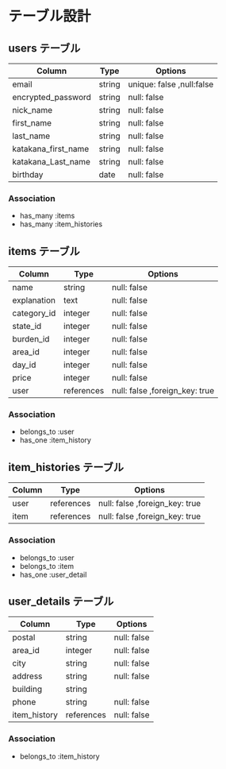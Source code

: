 # テーブル設計
## users テーブル
| Column              | Type       | Options                   |
| ------------------- | ---------- | ------------------------- |
| email               | string     | unique: false ,null:false |メール
| encrypted_password  | string     | null: false               |パスワード
| nick_name           | string     | null: false               |ニックネーム
| first_name          | string     | null: false               |苗字
| last_name           | string     | null: false               |名前
| katakana_first_name | string     | null: false               |苗字カナ
| katakana_Last_name  | string     | null: false               |名前カナ
| birthday            | date       | null: false               |誕生日
### Association
- has_many :items
- has_many :item_histories
## items テーブル
| Column      | Type       | Options                        |
| ----------- | ---------- | ------------------------------ |
| name        | string     | null: false                    |商品名
| explanation | text       | null: false                    |商品の説明
| category_id | integer    | null: false                    |カテゴリー
| state_id    | integer    | null: false                    |商品の状態
| burden_id   | integer    | null: false                    |配送負担
| area_id     | integer    | null: false                    |地域
| day_id      | integer    | null: false                    |日数
| price       | integer    | null: false                    |価格
| user        | references | null: false ,foreign_key: true |ユーザー
### Association
- belongs_to :user
- has_one :item_history
## item_histories テーブル
| Column | Type       | Options                        |
| ------ | ---------- | ------------------------------ |
| user   | references | null: false ,foreign_key: true |ユーザー
| item   | references | null: false ,foreign_key: true |商品
### Association
- belongs_to :user
- belongs_to :item
- has_one :user_detail
## user_details テーブル
| Column       | Type       | Options     |
| ------------ | ---------- | ----------- |
| postal       | string     | null: false |郵便番号
| area_id      | integer    | null: false |地域
| city         | string     | null: false |市
| address      | string     | null: false |番地
| building     | string     |             |建物
| phone        | string     | null: false |電話番号
| item_history | references | null: false |商品購入
### Association
- belongs_to :item_history